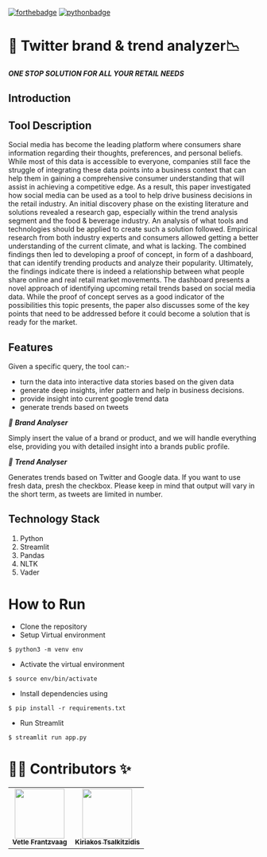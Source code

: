 <!-- Add logo -->
<!--  ![App Logo](https://i.stack.imgur.com/ARgpq.jpg) -->

[![forthebadge](https://forthebadge.com/images/badges/built-by-developers.svg)](https://forthebadge.com)
[![pythonbadge](https://forthebadge.com/images/badges/made-with-python.svg)](https://forthebadge.com)

# 📱 Twitter brand & trend analyzer📉

_**ONE STOP SOLUTION FOR ALL YOUR RETAIL NEEDS**_ 
## Introduction 


## Tool Description 

Social media has become the leading platform where consumers share information regarding their thoughts, preferences, and personal beliefs. While most of this data is accessible to everyone, companies still face the struggle of integrating these data points into a business context that can help them in gaining a comprehensive consumer understanding that will assist in achieving a competitive edge. As a result, this paper investigated how social media can be used as a tool to help drive business decisions in the retail industry. An initial discovery phase on the existing literature and solutions revealed a research gap, especially within the trend analysis segment and the food \& beverage industry. An analysis of what tools and technologies should be applied to create such a solution followed. Empirical research from both industry experts and consumers allowed getting a better understanding of the current climate, and what is lacking. The combined findings then led to developing a proof of concept, in form of a dashboard, that can identify trending products and analyze their popularity. Ultimately, the findings indicate there is indeed a relationship between what people share online and real retail market movements. The dashboard presents a novel approach of identifying upcoming retail trends based on social media data. While the proof of concept serves as a good indicator of the possibilities this topic presents, the paper also discusses some of the key points that need to be addressed before it could become a solution that is ready for the market.


## Features 

Given a specific query, the tool can:-

- turn the data into interactive data stories based on the given data 
- generate deep insights, infer pattern and help in business decisions.
- provide insight into current google trend data
- generate trends based on tweets

_📌 **Brand Analyser**_ <br/>

Simply insert the value of a brand or product, and we will handle everything else, providing you with detailed insight into a brands public profile.

_📌 **Trend Analyser**_ <br/>

Generates trends based on Twitter and Google data. If you want to use fresh data, presh the checkbox. Please keep in mind that output will vary in the short term, as tweets are limited in number. 

## Technology Stack 

1. Python 
2. Streamlit 
3. Pandas
4. NLTK
5. Vader

# How to Run 

- Clone the repository
- Setup Virtual environment
```
$ python3 -m venv env
```
- Activate the virtual environment
```
$ source env/bin/activate
```
- Install dependencies using
```
$ pip install -r requirements.txt
```
- Run Streamlit
```
$ streamlit run app.py
```


# 👨‍💻 Contributors ✨

<table>
  <tr>
    <td align="center"><a href="https://github.com/vfrantzvaag"><img src="https://media-exp1.licdn.com/dms/image/C4E03AQFlVYD6Q4zVuA/profile-displayphoto-shrink_800_800/0/1597326979684?e=1658966400&v=beta&t=v5SE4DoQKlRMPGPj7-8d6AxQCz9mFqq4_A9XGsBCiZc" width="100px;" alt=""/><br /><sub><b>Vetle Frantzvaag</b></sub></a><br /></td>
    <td align="center"><a href="https://github.com/Tsalkitzidis"><img src="https://media-exp1.licdn.com/dms/image/C4E03AQFieAL5P7QOPg/profile-displayphoto-shrink_200_200/0/1591453060763?e=1658966400&v=beta&t=ydDAvzVTZIGLnA38G9qwcGAiKsKQ-tUFDq6aLqoZXMw" width="100px;" alt=""/><br /><sub><b>Kiriakos Tsalkitzidis</b></sub></a><br /></td>
  </tr>
</table>


